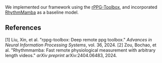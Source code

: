 We implemented our framework using the [rPPG-Toolbox](https://github.com/ubicomplab/rPPG-Toolbox), and incorporated [RhythmMamba](https://github.com/zizheng-guo/RhythmMamba) as a baseline model.

## References
[1] Liu, Xin, et al. "rppg-toolbox: Deep remote ppg toolbox." *Advances in Neural Information Processing Systems*, vol. 36, 2024.
[2] Zou, Bochao, et al. "Rhythmmamba: Fast remote physiological measurement with arbitrary length videos." *arXiv preprint* arXiv:2404.06483, 2024.
